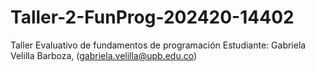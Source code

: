 # Taller-2-FunProg-202420-14402
Taller Evaluativo de fundamentos de programación 
Estudiante: Gabriela Velilla Barboza, (gabriela.velilla@upb.edu.co)
